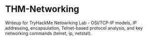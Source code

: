 # THM-Networking
Writeup for TryHackMe Netowrking Lab - OSI/TCP-IP models, IP addressing, encapsulation, Telnet-based protocol analysis, and key networking commands (telnet, ip, netstat).
